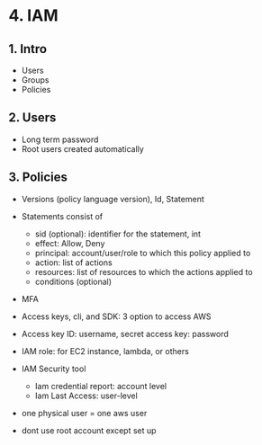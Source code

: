 # 4. IAM

## 1. Intro

- Users
- Groups
- Policies

## 2. Users

- Long term password
- Root users created automatically

## 3. Policies

- Versions (policy language version), Id, Statement
- Statements consist of
  - sid (optional): identifier for the statement, int
  - effect: Allow, Deny
  - principal: account/user/role to which this policy applied to
  - action: list of actions 
  - resources: list of resources to which the actions applied to
  - conditions (optional)

- MFA

- Access keys, cli, and SDK: 3 option to access AWS


- Access key ID: username, secret access key: password

- IAM role: for EC2 instance, lambda, or others

- IAM Security tool
  - Iam credential report: account level
  - Iam Last Access: user-level

- one physical user = one aws user

- dont use root account except set up 

